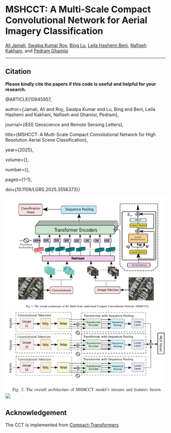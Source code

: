 # MSHCCT: A Multi-Scale Compact Convolutional Network for Aerial Imagery Classification

[Ali Jamali](https://www.researchgate.net/profile/Ali-Jamali), [Swalpa Kumar Roy](https://swalpa.github.io), [Bing Lu](https://www.sfu.ca/people/binglu/about.html), [Leila Hashemi Beni](https://www.ncat.edu/employee-bio.php?directoryID=1901247546), [Nafiseh Kakhani](https://www.researchgate.net/profile/Nafiseh-Kakhani), and [Pedram Ghamisi](https://www.iarai.ac.at/people/pedramghamisi/)


___________

Citation
---------------------

**Please kindly cite the papers if this code is useful and helpful for your research.**


@ARTICLE{10945957,

  author={Jamali, Ali and Roy, Swalpa Kumar and Lu, Bing and Beni, Leila Hashemi and Kakhani, Nafiseh and Ghamisi, Pedram},
  
  journal={IEEE Geoscience and Remote Sensing Letters}, 
  
  title={MSHCCT: A Multi-Scale Compact Convolutional Network for High Resolution Aerial Scene Classification}, 
  
  year={2025},
  
  volume={},
  
  number={},
  
  pages={1-1},
  
  doi={10.1109/LGRS.2025.3556373}}


<img src="Model.png"/>

<img src="Model_2.png"/>

<img src="model_predictions.png"/>



Acknowledgement
---------------------
The CCT is implemented from [Compact-Transformers](https://github.com/SHI-Labs/Compact-Transformers)
